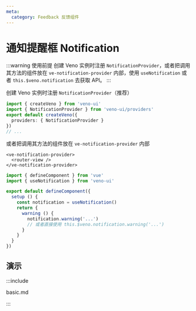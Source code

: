 ```yaml
---
meta:
  category: Feedback 反馈组件
---
```


# 通知提醒框 Notification

:::warning 使用前提
创建 Veno 实例时注册 `NotificationProvider`，或者把调用其方法的组件放在 `ve-notification-provider` 内部，使用 `useNotification` 或者 `this.$veno.notification` 去获取 API。
:::

创建 Veno 实例时注册 `NotificationProvider`（推荐）

```ts
import { createVeno } from 'veno-ui'
import { NotificationProvider } from 'veno-ui/providers'
export default createVeno({
  providers: { NotificationProvider }
})
// ...
```

或者把调用其方法的组件放在 `ve-notification-provider` 内部

```vue
<ve-notification-provider>
  <router-view />
</ve-notification-provider>
```

```ts
import { defineComponent } from 'vue'
import { useNotification } from 'veno-ui'

export default defineComponent({
  setup () {
    const notification = useNotification()
    return {
      warning () {
        notification.warning('...')
        // 或者直接使用 this.$veno.notification.warning('...')
      }
    }
  }
})
```

## 演示

:::include

basic.md

:::